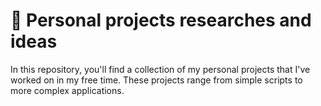 # :floppy_disk: Personal projects researches and ideas

In this repository, you'll find a collection of my personal projects that I've worked on in my free time. These projects range from simple scripts to more complex applications.
